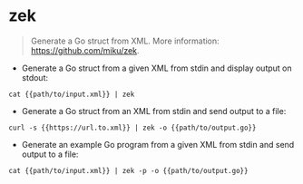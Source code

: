 # zek

> Generate a Go struct from XML.
> More information: <https://github.com/miku/zek>.

- Generate a Go struct from a given XML from stdin and display output on stdout:

`cat {{path/to/input.xml}} | zek`

- Generate a Go struct from an XML from stdin and send output to a file:

`curl -s {{https://url.to.xml}} | zek -o {{path/to/output.go}}`

- Generate an example Go program from a given XML from stdin and send output to a file:

`cat {{path/to/input.xml}} | zek -p -o {{path/to/output.go}}`

